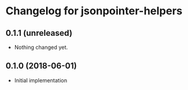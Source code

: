 Changelog for jsonpointer-helpers
=================================

0.1.1 (unreleased)
------------------

- Nothing changed yet.


0.1.0 (2018-06-01)
------------------

- Initial implementation
